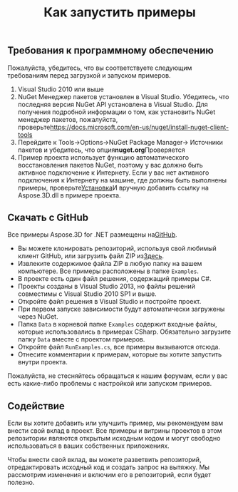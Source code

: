﻿---
title: Как запустить примеры
type: docs
weight: 70
url: /ru/net/how-to-run-the-examples/
description: Здесь мы расскажем вам, как запустить примеры Aspose.3D for .NET.
---
## **Требования к программному обеспечению**
Пожалуйста, убедитесь, что вы соответствуете следующим требованиям перед загрузкой и запуском примеров.

1. Visual Studio 2010 или выше
1. NuGet Менеджер пакетов установлен в Visual Studio. Убедитесь, что последняя версия NuGet API установлена в Visual Studio. Для получения подробной информации о том, как установить NuGet менеджер пакетов, пожалуйста, проверьте<https://docs.microsoft.com/en-us/nuget/install-nuget-client-tools>
1. Перейдите к Tools->Options->NuGet Package Manager-> Источники пакетов и убедитесь, что опция**nuget.org**Проверяется
1. Пример проекта использует функцию автоматического восстановления пакетов NuGet, поэтому у вас должно быть активное подключение к Интернету. Если у вас нет активного подключения к Интернету на машине, где должны быть выполнены примеры, проверьте[Установка](/3d/ru/net/installation/)И вручную добавить ссылку на Aspose.3D.dll в примере проекта.
## **Скачать с GitHub**
Все примеры Aspose.3D for .NET размещены на[GitHub](https://github.com/aspose-3d/Aspose.3D-for-.NET).

- Вы можете клонировать репозиторий, используя свой любимый клиент GitHub, или загрузить файл ZIP из[Здесь](https://github.com/aspose-3d/Aspose.3D-for-.NET/archive/master.zip).
- Извлеките содержимое файла ZIP в любую папку на вашем компьютере. Все примеры расположены в папке `Examples`.
- В проекте есть один файл решения, содержащий примеры C#.
- Проекты созданы в Visual Studio 2013, но файлы решений совместимы с Visual Studio 2010 SP1 и выше.
- Откройте файл решения в Visual Studio и постройте проект.
- При первом запуске зависимости будут автоматически загружены через NuGet.
- Папка `Data` в корневой папке `Examples` содержит входные файлы, которые использовались в примерах CSharp. Обязательно загрузите папку `Data` вместе с проектом примеров.
- Откройте файл `RunExamples.cs`, все примеры вызываются отсюда.
- Отнесите комментарии к примерам, которые вы хотите запустить внутри проекта.

Пожалуйста, не стесняйтесь обращаться к нашим форумам, если у вас есть какие-либо проблемы с настройкой или запуском примеров.
## **Содействие**
Если вы хотите добавить или улучшить пример, мы рекомендуем вам внести свой вклад в проект. Все примеры и витрины проектов в этом репозитории являются открытым исходным кодом и могут свободно использоваться в ваших собственных приложениях.

Чтобы внести свой вклад, вы можете разветвить репозиторий, отредактировать исходный код и создать запрос на вытяжку. Мы рассмотрим изменения и включим его в репозиторий, если будет полезно.
